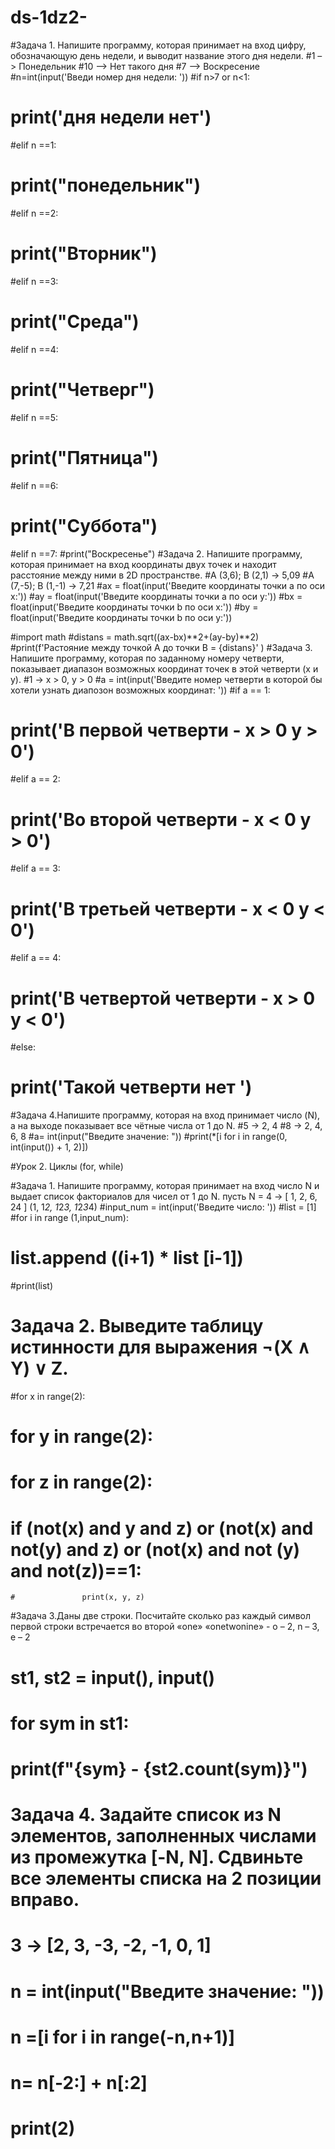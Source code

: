 # ds-1dz2-
#Задача 1. Напишите программу, которая принимает на вход цифру, обозначающую день недели, и выводит название этого дня недели.
#1 –> Понедельник
#10 –> Нет такого дня
#7 –> Воскресение
#n=int(input('Введи номер дня недели: '))
#if n>7 or n<1:
 # print('дня недели нет')
#elif  n ==1:
#  print("понедельник")
#elif  n ==2:
#  print("Вторник")
#elif  n ==3:
#  print("Среда")
#elif  n ==4:
#  print("Четверг")
#elif  n ==5:
 # print("Пятница")   
#elif  n ==6:
 # print("Суббота")   
#elif  n ==7:
  #print("Воскресенье")
#Задача 2. Напишите программу, которая принимает на вход координаты двух точек и находит расстояние между ними в 2D пространстве.
#A (3,6); B (2,1) -> 5,09
#A (7,-5); B (1,-1) -> 7,21
#ax = float(input('Введите координаты точки a по оси x:'))
#ay = float(input('Введите координаты точки a по оси y:'))
#bx = float(input('Введите координаты точки b по оси x:'))
#by = float(input('Введите координаты точки b по оси y:'))

#import math
#distans = math.sqrt((ax-bx)**2+(ay-by)**2)
#print(f'Растояние между точкой A до точки B = {distans}' )
#Задача 3. Напишите программу, которая по заданному номеру четверти, показывает диапазон возможных координат точек в этой четверти (x и y).
#1 -> x > 0, y > 0
#a = int(input('Введите номер четверти в которой бы хотели узнать диапозон возможных координат: '))
#if a == 1:
#    print('В первой четверти - x > 0 y > 0')
#elif a == 2:
 #   print('Во второй четверти - x < 0 y > 0')
#elif a == 3:
#    print('В третьей четверти - x < 0 y < 0')
#elif a == 4:
#    print('В четвертой четверти - x > 0 y < 0')
#else:
   # print('Такой четверти нет ')
#Задача 4.Напишите программу, которая на вход принимает число (N), а на выходе показывает все чётные числа от 1 до N.
#5 -> 2, 4
#8 -> 2, 4, 6, 8
#a= int(input("Введите значение: "))
#print(*[i for i in range(0, int(input()) + 1, 2)])

#Урок 2. Циклы (for, while)

#Задача 1. Напишите программу, которая принимает на вход число N и выдает список факториалов для чисел от 1 до N. пусть N = 4 -> [ 1, 2, 6, 24 ] (1, 1*2, 1*2*3, 1*2*3*4)
#input_num = int(input('Введите число: '))
#list = [1]
#for i in range (1,input_num):
#    list.append ((i+1) * list [i-1])
#print(list)
# Задача 2. Выведите таблицу истинности для выражения ¬(X ∧ Y) ∨ Z.
#for x in range(2):
 #       for y in range(2):
  #         for z in range(2):
   #               if (not(x) and y and z) or (not(x) and not(y) and z) or (not(x) and not (y) and not(z))==1:
    #               print(x, y, z)
#Задача 3.Даны две строки. Посчитайте сколько раз каждый символ первой строки встречается во второй «one» «onetwonine» - o – 2, n – 3, e – 2
# st1, st2 = input(), input()

# for sym in st1:
#   print(f"{sym} - {st2.count(sym)}")
# Задача 4. Задайте список из N элементов, заполненных числами из промежутка [-N, N]. Сдвиньте все элементы списка на 2 позиции вправо.
# 3 -> [2, 3, -3, -2, -1, 0, 1]
# n = int(input("Введите значение: "))
# n =[i for i in range(-n,n+1)]
# n= n[-2:] + n[:2]
# print(2)
